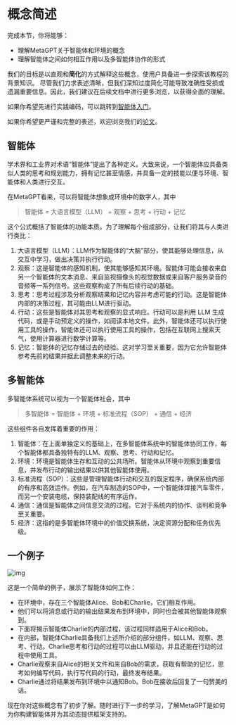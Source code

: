 # 概念简述
完成本节，你将能够：
- 理解MetaGPT关于智能体和环境的概念
- 理解智能体之间如何相互作用以及多智能体协作的形式

我们的目标是以直观和<b>简化</b>的方式解释这些概念，使用户具备进一步探索该教程的背景知识。
尽管我们力求表述清晰，但我们深知过度简化可能导致准确性受损或遗漏重要信息。因此，我们建议在后续文档中进行更多浏览，以获得全面的理解。

如果你希望先进行实践编码，可以跳转到[智能体入门](agent_101)。

如果你希望更严谨和完整的表述，欢迎浏览我们的[论文](https://arxiv.org/abs/2308.00352)。

## 智能体
学术界和工业界对术语“智能体”提出了各种定义。大致来说，一个智能体应具备类似人类的思考和规划能力，拥有记忆甚至情感，并具备一定的技能以便与环境、智能体和人类进行交互。

在MetaGPT看来，可以将智能体想象成环境中的数字人，其中

> 智能体 = 大语言模型（LLM） + 观察 + 思考 + 行动 + 记忆

这个公式概括了智能体的功能本质。为了理解每个组成部分，让我们将其与人类进行类比：

1. 大语言模型（LLM）：LLM作为智能体的“大脑”部分，使其能够处理信息，从交互中学习，做出决策并执行行动。
2. 观察：这是智能体的感知机制，使其能够感知其环境。智能体可能会接收来自另一个智能体的文本消息、来自监视摄像头的视觉数据或来自客户服务录音的音频等一系列信号。这些观察构成了所有后续行动的基础。
3. 思考：思考过程涉及分析观察结果和记忆内容并考虑可能的行动。这是智能体内部的决策过程，其可能由LLM进行驱动。
4. 行动：这些是智能体对其思考和观察的显式响应。行动可以是利用 LLM 生成代码，或是手动预定义的操作，如阅读本地文件。此外，智能体还可以执行使用工具的操作，智能体还可以执行使用工具的操作，包括在互联网上搜索天气，使用计算器进行数学计算等。
5. 记忆：智能体的记忆存储过去的经验。这对学习至关重要，因为它允许智能体参考先前的结果并据此调整未来的行动。

## 多智能体
多智能体系统可以视为一个智能体社会，其中
> 多智能体 = 智能体 + 环境 + 标准流程（SOP） + 通信 + 经济

这些组件各自发挥着重要的作用：
1. 智能体：在上面单独定义的基础上，在多智能体系统中的智能体协同工作，每个智能体都具备独特有的LLM、观察、思考、行动和记忆。
2. 环境：环境是智能体生存和互动的公共场所。智能体从环境中观察到重要信息，并发布行动的输出结果以供其他智能体使用。
3. 标准流程（SOP）：这些是管理智能体行动和交互的既定程序，确保系统内部的有序和高效运作。例如，在汽车制造的SOP中，一个智能体焊接汽车零件，而另一个安装电缆，保持装配线的有序运作。
4. 通信：通信是智能体之间信息交流的过程。它对于系统内的协作、谈判和竞争至关重要。
5. 经济：这指的是多智能体环境中的价值交换系统，决定资源分配和任务优先级。

## 一个例子
![img](/image/guide/tutorials/concepts_example.png)

这是一个简单的例子，展示了智能体如何工作：
- 在环境中，存在三个智能体Alice、Bob和Charlie，它们相互作用。
- 他们可以将消息或行动的输出结果发布到环境中，同时也会被其他智能体观察到。
- 下面将揭示智能体Charlie的内部过程，该过程同样适用于Alice和Bob。
- 在内部，智能体Charlie具备我们上述所介绍的部分组件，如LLM、观察、思考、行动。Charlie思考和行动的过程可以由LLM驱动，并且还能在行动的过程中使用工具。
- Charlie观察来自Alice的相关文件和来自Bob的需求，获取有帮助的记忆，思考如何编写代码，执行写代码的行动，最终发布结果。
- Charlie通过将结果发布到环境中以通知Bob。Bob在接收后回复了一句赞美的话。

现在你对这些概念有了初步了解。随时进行下一步的学习，了解MetaGPT是如何为你构建智能体并为其动态提供框架支持的。
